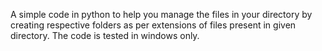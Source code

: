 A simple code in python to help  you manage the files in your directory by creating respective folders as per extensions of files present 
in given directory.
The code is tested in windows only.
